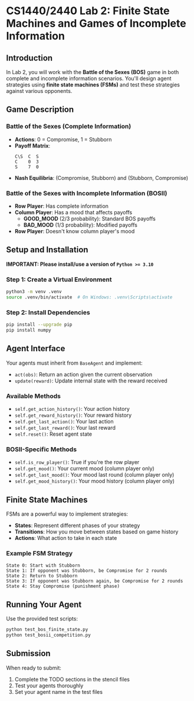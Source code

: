 # CS1440/2440 Lab 2: Finite State Machines and Games of Incomplete Information

## Introduction

In Lab 2, you will work with the **Battle of the Sexes (BOS)** game in both complete and incomplete information scenarios. You'll design agent strategies using **finite state machines (FSMs)** and test these strategies against various opponents.

## Game Description

### Battle of the Sexes (Complete Information)
- **Actions**: 0 = Compromise, 1 = Stubborn
- **Payoff Matrix**:
  ```
  C\S  C  S
  C    0  3
  S    7  0
  ```
- **Nash Equilibria**: (Compromise, Stubborn) and (Stubborn, Compromise)

### Battle of the Sexes with Incomplete Information (BOSII)
- **Row Player**: Has complete information
- **Column Player**: Has a mood that affects payoffs
  - **GOOD_MOOD** (2/3 probability): Standard BOS payoffs
  - **BAD_MOOD** (1/3 probability): Modified payoffs
- **Row Player**: Doesn't know column player's mood

## Setup and Installation

**IMPORTANT: Please install/use a version of `Python >= 3.10`**

### Step 1: Create a Virtual Environment
```bash
python3 -m venv .venv
source .venv/bin/activate  # On Windows: .venv\Scripts\activate
```

### Step 2: Install Dependencies
```bash
pip install --upgrade pip
pip install numpy
```

## Agent Interface

Your agents must inherit from `BaseAgent` and implement:
- `act(obs)`: Return an action given the current observation
- `update(reward)`: Update internal state with the reward received

### Available Methods
- `self.get_action_history()`: Your action history
- `self.get_reward_history()`: Your reward history
- `self.get_last_action()`: Your last action
- `self.get_last_reward()`: Your last reward
- `self.reset()`: Reset agent state

### BOSII-Specific Methods
- `self.is_row_player()`: True if you're the row player
- `self.get_mood()`: Your current mood (column player only)
- `self.get_last_mood()`: Your mood last round (column player only)
- `self.get_mood_history()`: Your mood history (column player only)

## Finite State Machines

FSMs are a powerful way to implement strategies:
- **States**: Represent different phases of your strategy
- **Transitions**: How you move between states based on game history
- **Actions**: What action to take in each state

### Example FSM Strategy
```
State 0: Start with Stubborn
State 1: If opponent was Stubborn, be Compromise for 2 rounds
State 2: Return to Stubborn
State 3: If opponent was Stubborn again, be Compromise for 2 rounds
State 4: Stay Compromise (punishment phase)
```

## Running Your Agent

Use the provided test scripts:
```bash
python test_bos_finite_state.py
python test_bosii_competition.py
```

## Submission

When ready to submit:
1. Complete the TODO sections in the stencil files
2. Test your agents thoroughly
3. Set your agent name in the test files 